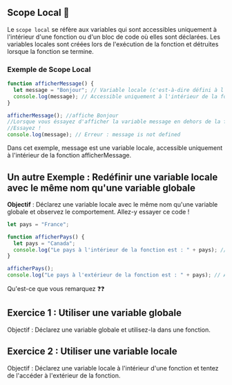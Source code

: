 ## Scope Local 📛
Le `scope local` se réfère aux variables qui sont accessibles uniquement à l'intérieur d'une fonction ou d'un bloc de code où elles sont déclarées. Les variables locales sont créées lors de l'exécution de la fonction et détruites lorsque la fonction se termine.

### Exemple de Scope Local

```js
function afficherMessage() {
  let message = "Bonjour"; // Variable locale (c'est-à-dire défini à l'intérieur de la fonction)
  console.log(message); // Accessible uniquement à l'intérieur de la fonction, affiche "Bonjour"
}

afficherMessage(); //affiche Bonjour
//Lorsque vous éssayez d'afficher la variable message en dehors de la fonction, vous aurez une erreur
//Essayez !
console.log(message); // Erreur : message is not defined
```
Dans cet exemple, message est une variable locale, accessible uniquement à l'intérieur de la fonction afficherMessage.

## Un autre Exemple : Redéfinir une variable locale avec le même nom qu'une variable globale
**Objectif** : Déclarez une variable locale avec le même nom qu'une variable globale et observez le comportement. Allez-y essayer ce code !

```js
let pays = "France";

function afficherPays() {
  let pays = "Canada";
  console.log("Le pays à l'intérieur de la fonction est : " + pays); // Attendu : "Canada"
}

afficherPays();
console.log("Le pays à l'extérieur de la fonction est : " + pays); // Attendu : "France"
```
Qu'est-ce que vous remarquez ❓❓

## Exercice 1 : Utiliser une variable globale
Objectif : Déclarez une variable globale et utilisez-la dans une fonction.

## Exercice 2 : Utiliser une variable locale
Objectif : Déclarez une variable locale à l'intérieur d'une fonction et tentez de l'accéder à l'extérieur de la fonction.

